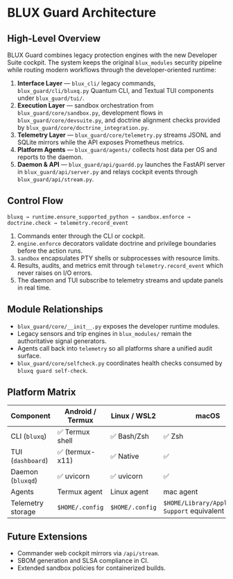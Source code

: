# BLUX Guard Architecture

## High-Level Overview

BLUX Guard combines legacy protection engines with the new Developer Suite cockpit. The system keeps the
original `blux_modules` security pipeline while routing modern workflows through the developer-oriented
runtime:

1. **Interface Layer** — `blux_cli/` legacy commands, `blux_guard/cli/bluxq.py` Quantum CLI, and
   Textual TUI components under `blux_guard/tui/`.
2. **Execution Layer** — sandbox orchestration from `blux_guard/core/sandbox.py`, development flows in
   `blux_guard/core/devsuite.py`, and doctrine alignment checks provided by
   `blux_guard/core/doctrine_integration.py`.
3. **Telemetry Layer** — `blux_guard/core/telemetry.py` streams JSONL and SQLite mirrors while the API
   exposes Prometheus metrics.
4. **Platform Agents** — `blux_guard/agents/` collects host data per OS and reports to the daemon.
5. **Daemon & API** — `blux_guard/api/guardd.py` launches the FastAPI server in `blux_guard/api/server.py`
   and relays cockpit events through `blux_guard/api/stream.py`.

## Control Flow

```
bluxq → runtime.ensure_supported_python → sandbox.enforce → doctrine.check → telemetry.record_event
```

1. Commands enter through the CLI or cockpit.
2. `engine.enforce` decorators validate doctrine and privilege boundaries before the action runs.
3. `sandbox` encapsulates PTY shells or subprocesses with resource limits.
4. Results, audits, and metrics emit through `telemetry.record_event` which never raises on I/O errors.
5. The daemon and TUI subscribe to telemetry streams and update panels in real time.

## Module Relationships

- `blux_guard/core/__init__.py` exposes the developer runtime modules.
- Legacy sensors and trip engines in `blux_modules/` remain the authoritative signal generators.
- Agents call back into `telemetry` so all platforms share a unified audit surface.
- `blux_guard/core/selfcheck.py` coordinates health checks consumed by `bluxq guard self-check`.

## Platform Matrix

| Component            | Android / Termux | Linux / WSL2 | macOS | Windows |
|----------------------|------------------|--------------|-------|---------|
| CLI (`bluxq`)        | ✅ Termux shell  | ✅ Bash/Zsh  | ✅ Zsh | ✅ PowerShell |
| TUI (`dashboard`)    | ✅ (termux-x11)  | ✅ Native    | ✅    | ✅ Windows Terminal |
| Daemon (`bluxqd`)    | ✅ uvicorn       | ✅ uvicorn   | ✅    | ✅ (uvicorn + asyncio) |
| Agents               | Termux agent     | Linux agent  | mac agent | Windows agent |
| Telemetry storage    | `$HOME/.config`  | `$HOME/.config` | `$HOME/Library/Application Support` equivalent | `%USERPROFILE%\.config` |

## Future Extensions

- Commander web cockpit mirrors via `/api/stream`.
- SBOM generation and SLSA compliance in CI.
- Extended sandbox policies for containerized builds.

